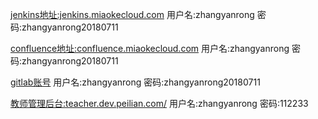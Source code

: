 [jenkins地址:jenkins.miaokecloud.com](http://jenkins.miaokecloud.com) 用户名:zhangyanrong 密码:zhangyanrong20180711

[confluence地址:confluence.miaokecloud.com](http://confluence.miaokecloud.com) 用户名:zhangyanrong 密码:zhangyanrong20180711

[gitlab账号](https://gitlab.pnlyy.com/) 用户名:zhangyanrong 密码:zhangyanrong20180711

[教师管理后台:teacher.dev.peilian.com/](http://teacher.dev.peilian.com/) 用户名:zhangyanrong 密码:112233
